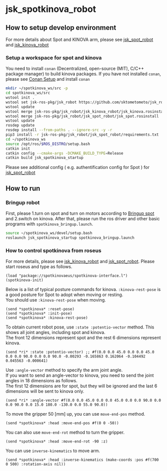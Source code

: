 # jsk_spotkinova_robot

## How to setup develop environment

For more details about Spot and KINOVA arm,
please see [jsk_spot_robot](../jsk_spot_robot) and [jsk_kinova_robot](../jsk_kinova_robot)

### Setup a workspace for spot and kinova

You need to install `conan` (Decentralized, open-source (MIT), C/C++ package manager) to build kinova packages.
If you have not installed `conan`, please see [Conan Setup](../jsk_kinova_robot#conan-setup) and install `conan`

```bash
mkdir ~/spotkinova_ws/src -p
cd spotkinova_ws/src
wstool init .
wstool set jsk-ros-pkg/jsk_robot https://github.com/sktometometo/jsk_robot.git --git -v develop/spot
wstool update
wstool merge jsk-ros-pkg/jsk_robot/jsk_kinova_robot/jsk_kinova.rosinstall
wstool merge jsk-ros-pkg/jsk_robot/jsk_spot_robot/jsk_spot.rosinstall
wstool update
rosdep update
rosdep install --from-paths . --ignore-src -y -r
pip3 install -r jsk-ros-pkg/jsk_robot/jsk_spot_robot/requirements.txt
cd ~/spotkinova_ws
source /opt/ros/$ROS_DISTRO/setup.bash
catkin init
catkin config --cmake-args -DCMAKE_BUILD_TYPE=Release
catkin build jsk_spotkinova_startup
```

Please see additional config ( e.g. authentification config for Spot ) for [jsk_spot_robot](../jsk_spot_robot#How-to-run)

## How to run

### Bringup robot

First, please 1.turn on spot and turn on motors according to [Bringup spot](../jsk_spot_robot#bringup-spot) and 2.switch on kinova.
After that, please run the ros driver and other basic programs with `spotkinova_bringup.launch`.

```bash
source ~/spotkinova_ws/devel/setup.bash
roslaunch jsk_spotkinova_startup spotkinova_bringup.launch
```

### How to control spotkinova from roseus

For more details, please see [jsk_kinova_robot](../jsk_kinova_robot#use-euslisp-model) and [jsk_spot_robot](../jsk_spot_robot).
Please start roseus and type as follows.

```
(load "package://spotkinovaeus/spotkinova-interface.l")
(spotkinova-init)
```

Below is a list of typical posture commands for kinova.
`:kinova-rest-pose` is a good posture for Spot to adopt when moving or resting.  
You should use `:kinova-rest-pose` when moving.
```
(send *spotkinova* :reset-pose)
(send *spotkinova* :init-pose)
(send *spotkinova* :kinova-rest-pose)
```

To obtain current robot pose, use `:state :potentio-vector` method.
This shows all joint angles, including spot and kinova.  
The front 12 dimensions represent spot and the rest 6 dimensions represent kinova.
```
(send *ri* :state :potentio-vector) ;; #f(0.0 0.0 45.0 0.0 0.0 45.0 0.0 0.0 90.0 0.0 0.0 90.0 -0.00293 -0.165863 0.162064 -0.104492 0.045563 -0.000641)
```
Use `:angle-vector` method to specify the arm joint angle.  
If you want to send an angle-vector to kinova, you need to send the joint angles in 18 dimensions as follows.  
The first 12 dimensions are for spot, but they will be ignored and the last 6 dimensions will be sent to kinova only.
```
(send *ri* :angle-vector #f(0.0 0.0 45.0 0.0 0.0 45.0 0.0 0.0 90.0 0.0 0.0 90.0 0.0 15.0 180.0 -130.0 0.0 55.0 90.0))
```
To move the gripper 50 [mm] up, you can use `move-end-pos` method.
```
(send *spotkinova* :head :move-end-pos #f(0 0 -50))
```
You can also use `move-end-rot` method to turn the gripper.
```
(send *spotkinova* :head :move-end-rot -90 :z)
```
You can use `inverse-kinematics` to move arm.
```
(send *spotkinova* :head :inverse-kinematics (make-coords :pos #f(700 0 500) :rotation-axis nil))
```
